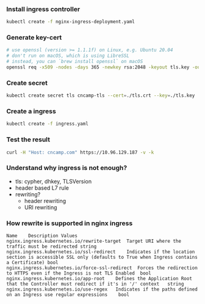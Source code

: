 ### Install ingress controller

```sh
kubectl create -f nginx-ingress-deployment.yaml
```

### Generate key-cert

```sh
# use openssl (version >= 1.1.1f) on Linux, e.g. Ubuntu 20.04
# don't run on macOS, which is using LibreSSL
# instead, you can `brew install openssl` on macOS
openssl req -x509 -nodes -days 365 -newkey rsa:2048 -keyout tls.key -out tls.crt -subj "/CN=cncamp.com/O=cncamp" -addext "subjectAltName = DNS:cncamp.com"
```

### Create secret

```sh
kubectl create secret tls cncamp-tls --cert=./tls.crt --key=./tls.key
```

### Create a ingress

```sh
kubectl create -f ingress.yaml
```

### Test the result
<!-- 10.96.129.187 是ingress创建 service -->
```sh
curl -H "Host: cncamp.com" https://10.96.129.187 -v -k
```

### Understand why ingress is not enough?
<!-- 理解为什么ingress是不够的?  极简的需求可以用  不能真正达到生产需求
ingress 不支持 header rewrite 也不支持 url rewrite 很难满足生产环境。
-->
- tls: cypher, dhkey, TLSVersion
- header based L7 rule
- rewriting?
  - header rewriting
  - URI rewriting
<!-- 在nginx ingress中如何支持重写 ingress 不支持  counter lstio-->
### How rewrite is supported in nginx ingress

```
Name	Description	Values
nginx.ingress.kubernetes.io/rewrite-target	Target URI where the traffic must be redirected	string
nginx.ingress.kubernetes.io/ssl-redirect	Indicates if the location section is accessible SSL only (defaults to True when Ingress contains a Certificate)	bool
nginx.ingress.kubernetes.io/force-ssl-redirect	Forces the redirection to HTTPS even if the Ingress is not TLS Enabled	bool
nginx.ingress.kubernetes.io/app-root	Defines the Application Root that the Controller must redirect if it's in '/' context	string
nginx.ingress.kubernetes.io/use-regex	Indicates if the paths defined on an Ingress use regular expressions	bool
```
